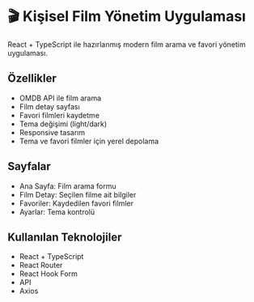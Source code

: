 # 🎬 Kişisel Film Yönetim Uygulaması

React + TypeScript ile hazırlanmış modern film arama ve favori yönetim uygulaması.

## Özellikler

- OMDB API ile film arama
- Film detay sayfası
- Favori filmleri kaydetme
- Tema değişimi (light/dark)
- Responsive tasarım
- Tema ve favori filmler için yerel depolama

## Sayfalar

- Ana Sayfa: Film arama formu
- Film Detay: Seçilen filme ait bilgiler
- Favoriler: Kaydedilen favori filmler
- Ayarlar: Tema kontrolü

## Kullanılan Teknolojiler

- React + TypeScript
- React Router
- React Hook Form
- API
- Axios
